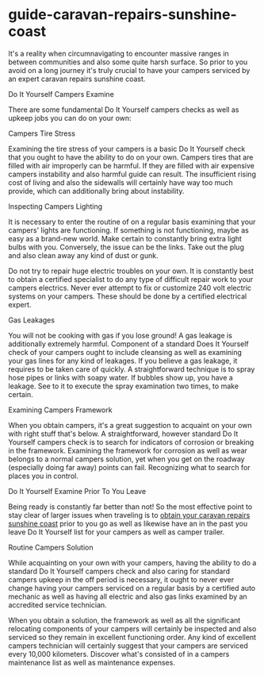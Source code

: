 # guide-caravan-repairs-sunshine-coast

It's a reality when circumnavigating to encounter massive ranges in between communities and also some quite harsh surface. So prior to you avoid on a long journey it's truly crucial to have your campers serviced by an expert caravan repairs sunshine coast.

Do It Yourself Campers Examine

There are some fundamental Do It Yourself campers checks as well as upkeep jobs you can do on your own:

Campers Tire Stress

Examining the tire stress of your campers is a basic Do It Yourself check that you ought to have the ability to do on your own. Campers tires that are filled with air improperly can be harmful. If they are filled with air expensive campers instability and also harmful guide can result. The insufficient rising cost of living and also the sidewalls will certainly have way too much provide, which can additionally bring about instability.

Inspecting Campers Lighting

It is necessary to enter the routine of on a regular basis examining that your campers' lights are functioning. If something is not functioning, maybe as easy as a brand-new world. Make certain to constantly bring extra light bulbs with you. Conversely, the issue can be the links. Take out the plug and also clean away any kind of dust or gunk.

Do not try to repair huge electric troubles on your own. It is constantly best to obtain a certified specialist to do any type of difficult repair work to your campers electrics. Never ever attempt to fix or customize 240 volt electric systems on your campers. These should be done by a certified electrical expert.

Gas Leakages

You will not be cooking with gas if you lose ground! A gas leakage is additionally extremely harmful. Component of a standard Does It Yourself check of your campers ought to include cleansing as well as examining your gas lines for any kind of leakages. If you believe a gas leakage, it requires to be taken care of quickly. A straightforward technique is to spray hose pipes or links with soapy water. If bubbles show up, you have a leakage. See to it to execute the spray examination two times, to make certain.

Examining Campers Framework

When you obtain campers, it's a great suggestion to acquaint on your own with right stuff that's below. A straightforward, however standard Do It Yourself campers check is to search for indicators of corrosion or breaking in the framework. Examining the framework for corrosion as well as wear belongs to a normal campers solution, yet when you get on the roadway (especially doing far away) points can fail. Recognizing what to search for places you in control.

Do It Yourself Examine Prior To You Leave

Being ready is constantly far better than not! So the most effective point to stay clear of larger issues when traveling is to [obtain your caravan repairs sunshine coast](https://allbrandcs.com.au/caravan-services/) prior to you go as well as likewise have an in the past you leave Do It Yourself list for your campers as well as camper trailer.

Routine Campers Solution

While acquainting on your own with your campers, having the ability to do a standard Do It Yourself campers check and also caring for standard campers upkeep in the off period is necessary, it ought to never ever change having your campers serviced on a regular basis by a certified auto mechanic as well as having all electric and also gas links examined by an accredited service technician.

When you obtain a solution, the framework as well as all the significant relocating components of your campers will certainly be inspected and also serviced so they remain in excellent functioning order. Any kind of excellent campers technician will certainly suggest that your campers are serviced every 10,000 kilometers. Discover what's consisted of in a campers maintenance list as well as maintenance expenses.
